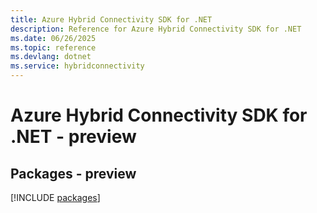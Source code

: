 ```yaml
---
title: Azure Hybrid Connectivity SDK for .NET
description: Reference for Azure Hybrid Connectivity SDK for .NET
ms.date: 06/26/2025
ms.topic: reference
ms.devlang: dotnet
ms.service: hybridconnectivity
---
```

# Azure Hybrid Connectivity SDK for .NET - preview
## Packages - preview
[!INCLUDE [packages](hybrid-connectivity-index.md)]